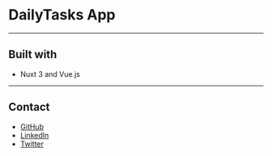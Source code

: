 # DailyTasks App

---

## Built with
- Nuxt 3 and Vue.js

---

## Contact

- [GitHub](https://github.com/amt-daniel-adeabah)
- [LinkedIn](https://www.linkedin.com/in/danieladeabaa)
- [Twitter](https://twitter.com/danieladeaba)
